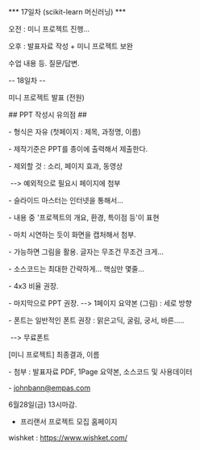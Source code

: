 *** 17일차 (scikit-learn 머신러닝) ***

오전 : 미니 프로젝트 진행...

오후 : 발표자료 작성 + 미니 프로젝트 보완

수업 내용 등. 질문/답변.



-- 18일차 --

미니 프로젝트 발표 (전원)



\## PPT 작성시 유의점 ##

\- 형식은 자유 (첫페이지 : 제목, 과정명, 이름)

\- 제작기준은 PPT를 종이에 출력해서 제출한다.

\- 제외할 것 : 소리, 페이지 효과, 동영상 

​    --> 예외적으로 필요시 페이지에 첨부

\- 슬라이드 마스터는 인터넷을 통해서... 

\- 내용 중 '프로젝트의 개요, 환경, 특이점 등'이 표현

\- 마치 시연하는 듯이 화면을 캡처해서 첨부.

\- 가능하면 그림을 활용. 글자는 무조건 무조건 크게...

\- 소스코드는 최대한 간략하게... 핵심만 몇줄...

\- 4x3 비율 권장.

\- 마지막으로 PPT 권장. --> 1페이지 요약본 (그림) : 세로 방향

\- 폰트는 일반적인 폰트 권장 : 맑은고딕, 굴림, 궁서, 바른..... 

​     --> 무료폰트



[미니 프로젝트] 최종결과, 이름

\- 첨부 : 발표자료 PDF, 1Page 요약본, 소스코드 및 사용데이터

\- johnbann@empas.com

6월28일(금) 13시마감.



- 프리랜서 프로젝트 모집 홈페이지 

wishket : <https://www.wishket.com/>